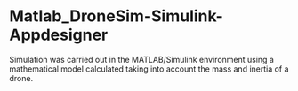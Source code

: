 # Matlab_DroneSim-Simulink-Appdesigner
 Simulation was carried out in the MATLAB/Simulink environment using a mathematical model calculated taking into account the mass and inertia of a drone.
